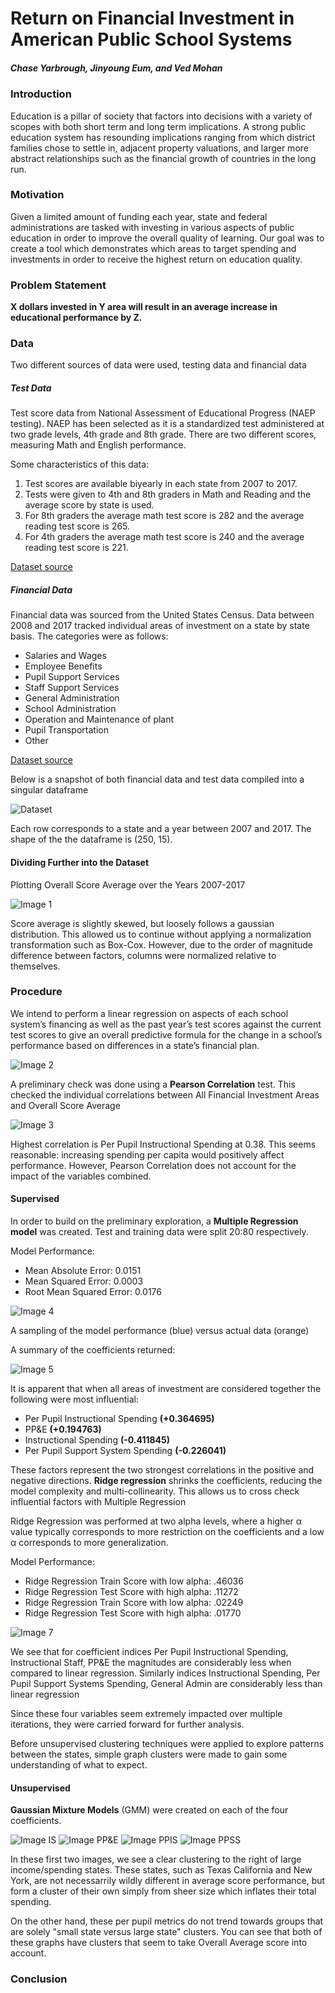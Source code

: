 # Return on Financial Investment in American Public School Systems
##### Chase Yarbrough, Jinyoung Eum, and Ved Mohan

### Introduction
Education is a pillar of society that factors into decisions with a variety of scopes with both short term and long term implications. A strong public education system has resounding implications ranging from which district families chose to settle in, adjacent property valuations, and larger more abstract relationships such as the financial growth of countries in the long run.

### Motivation
Given a limited amount of funding each year, state and federal administrations are tasked with investing in various aspects of public education in order to improve the overall quality of learning.
Our goal was to create a tool which demonstrates which areas to target spending and investments in order to receive the highest return on education quality.

### Problem Statement
**X dollars invested in Y area will result in an average increase in educational performance by Z.**

### Data
Two different sources of data were used, testing data and financial data

##### Test Data
Test score data from  National Assessment of Educational Progress (NAEP testing). NAEP has been selected as it is a standardized test administered at two grade levels, 4th grade and 8th grade. There are two different scores, measuring Math and English performance.

Some characteristics of this data:
1. Test scores are available biyearly in each state from 2007 to 2017.
2. Tests were given to 4th and 8th graders in Math and Reading and the average score by state is used.
3. For 8th graders the average math test score is 282 and the average reading test score is 265.
4. For 4th graders the average math test score is 240 and the average reading test score is 221.


[Dataset source](https://nces.ed.gov/nationsreportcard/)


##### Financial Data
Financial data was sourced from the United States Census. Data between 2008 and 2017 tracked individual areas of investment on a state by state basis. The categories were as follows:

* Salaries and Wages
* Employee Benefits
* Pupil Support Services
* Staff Support Services
* General Administration
* School Administration
* Operation and Maintenance of plant
* Pupil Transportation
* Other


[Dataset source](https://www.census.gov/data/tables/2008/econ/school-finances/secondary-education-finance.html)

Below is a snapshot of both financial data and test data compiled into a singular dataframe

![Dataset](DF.png)

Each row corresponds to a state and a year between 2007 and 2017. The shape of the the dataframe is (250, 15).

#### Dividing Further into the Dataset
Plotting Overall Score Average over the Years 2007-2017

![Image 1](project1.PNG)

Score average is slightly skewed, but loosely follows a gaussian distribution. This allowed us to continue without applying a normalization transformation such as Box-Cox. However, due to the order of magnitude difference between factors, columns were normalized relative to themselves.

### Procedure
We intend to perform a linear regression on aspects of each school system’s financing as well as the past year’s test scores against the current test scores to give an overall predictive formula for the change in a school’s performance based on differences in a state’s financial plan.

![Image 2](project2.PNG)

A preliminary check was done using a **Pearson Correlation** test. This checked the individual correlations between All Financial Investment Areas and Overall Score Average

![Image 3](project3.PNG)

Highest correlation is Per Pupil Instructional Spending at 0.38. This seems reasonable: increasing spending per capita would positively affect performance. However, Pearson Correlation does not account for the impact of the variables combined. 

#### Supervised

In order to build on the preliminary exploration, a **Multiple Regression model** was created. Test and training data were split 20:80 respectively. 

Model Performance:

* Mean Absolute Error: 0.0151
* Mean Squared Error: 0.0003
* Root Mean Squared Error: 0.0176

![Image 4](project4.PNG)

A sampling of the model performance (blue) versus actual data (orange)

A summary of the coefficients returned:

![Image 5](project5.PNG)

It is apparent that when all areas of investment are considered together the following were most influential:

* Per Pupil Instructional Spending **(+0.364695)**
* PP&E **(+0.194763)**
* Instructional Spending **(-0.411845)**
* Per Pupil Support System Spending **(-0.226041)**

These factors represent the two strongest correlations in the positive and negative directions. 
**Ridge regression** shrinks the coefficients, reducing the model complexity and multi-collinearity. This allows us to cross check influential factors with Multiple Regression

Ridge Regression was performed at two alpha levels, where a higher α value typically corresponds to more restriction on the coefficients and a low α corresponds to more generalization.

Model Performance:
* Ridge Regression Train Score with low alpha: .46036
* Ridge Regression Test Score with high alpha: .11272
* Ridge Regression Train Score with low alpha: .02249
* Ridge Regression Test Score with high alpha: .01770


![Image 7](project7.PNG)

We see that for coefficient indices Per Pupil Instructional Spending, Instructional Staff, PP&E the magnitudes are considerably less when compared to linear regression. Similarly indices Instructional Spending, Per Pupil Support Systems Spending, General Admin are considerably less than linear regression

Since these four variables seem extremely impacted over multiple iterations, they were carried forward for further analysis. 

Before unsupervised clustering techniques were applied to explore patterns between the states, simple graph clusters were made to gain some understanding of what to expect.


#### Unsupervised
**Gaussian Mixture Models** (GMM) were created on each of the four coefficients.

![Image IS](IS.png)
![Image PP&E](PP&E.png)
![Image PPIS](PPIS.png)
![Image PPSS](PPSS.png)

In these first two images, we see a clear clustering to the right of large income/spending states. These states, such as Texas California and New York, are not necessarrily wildly different in average score performance, but form a cluster of their own simply from sheer size which inflates their total spending. 

On the other hand, these per pupil metrics do not trend towards groups that are solely "small state versus large state" clusters. You can see that both of these graphs have clusters that seem to take Overall Average score into account.

### Conclusion
